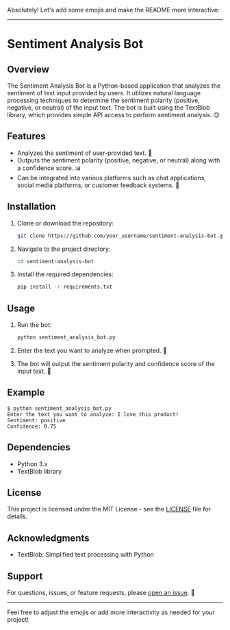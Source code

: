 Absolutely! Let's add some emojis and make the README more interactive:

---

# Sentiment Analysis Bot

## Overview
The Sentiment Analysis Bot is a Python-based application that analyzes the sentiment of text input provided by users. It utilizes natural language processing techniques to determine the sentiment polarity (positive, negative, or neutral) of the input text. The bot is built using the TextBlob library, which provides simple API access to perform sentiment analysis. 😊

## Features
- Analyzes the sentiment of user-provided text. 📝
- Outputs the sentiment polarity (positive, negative, or neutral) along with a confidence score. 📊
- Can be integrated into various platforms such as chat applications, social media platforms, or customer feedback systems. 💬

## Installation
1. Clone or download the repository:

    ```bash
    git clone https://github.com/your_username/sentiment-analysis-bot.git
    ```

2. Navigate to the project directory:

    ```bash
    cd sentiment-analysis-bot
    ```

3. Install the required dependencies:

    ```bash
    pip install -r requirements.txt
    ```

## Usage
1. Run the bot:

    ```bash
    python sentiment_analysis_bot.py
    ```

2. Enter the text you want to analyze when prompted. 🚀

3. The bot will output the sentiment polarity and confidence score of the input text. 🎉

## Example
```
$ python sentiment_analysis_bot.py
Enter the text you want to analyze: I love this product!
Sentiment: positive
Confidence: 0.75
```

## Dependencies
- Python 3.x
- TextBlob library

## License
This project is licensed under the MIT License - see the [LICENSE](LICENSE) file for details.

## Acknowledgments
- TextBlob: Simplified text processing with Python

## Support
For questions, issues, or feature requests, please [open an issue](https://github.com/your_username/sentiment-analysis-bot/issues). 🙌

---

Feel free to adjust the emojis or add more interactivity as needed for your project!